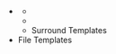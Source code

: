 [//]: # (title: Templates)

<!-- Copyright 2000-2022 JetBrains s.r.o. and other contributors. Use of this source code is governed by the Apache 2.0 license that can be found in the LICENSE file. -->

* [](live_templates.md)
    * [](template_support.md)
    * [](new_macros.md)
    * Surround Templates
* File Templates
